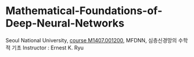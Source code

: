 # Mathematical-Foundations-of-Deep-Neural-Networks
Seoul National University, [course M1407.001200](https://ernestryu.com/courses/deep_learning.html), MFDNN, 심층신경망의 수학적 기초
Instructor : Ernest K. Ryu
